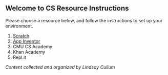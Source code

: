 ## Welcome to CS Resource Instructions

Please choose a resource below, and follow the instructions to set up your environment.

1. [Scratch](/scratch.md)
2. [App Inventor](/app-inventor.md)
3. CMU CS Academy
4. Khan Academy
5. Repl.it

_Content collected and organized by Lindsay Cullum_
